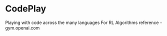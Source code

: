# CodePlay  
Playing with code across the many languages
For RL Algorithms reference - gym.openai.com
